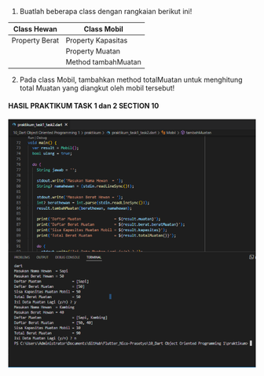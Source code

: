 1. Buatlah beberapa class dengan rangkaian berikut ini!

| Class Hewan     | Class Mobil        |
|-----------------|--------------------|
| Property Berat  | Property Kapasitas |
|                 | Property Muatan    |
|                 | Method tambahMuatan|

2. Pada class Mobil, tambahkan method totalMuatan untuk menghitung total Muatan yang diangkut oleh mobil tersebut!  

#### HASIL PRAKTIKUM TASK 1 dan 2 SECTION 10
                
![](../screenshots/Screenshot_Praktikum%20Task%201%20dan%20Task%202%20Section%2010.png)          



